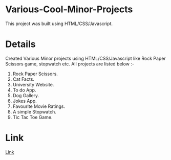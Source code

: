 # Various-Cool-Minor-Projects
This project was built using HTML/CSS/Javascript.

# Details
Created Various Minor projects using HTML/CSS/Javascript like Rock Paper Scissors game, stopwatch etc. All projects are listed below :-
1. Rock Paper Scissors.
2. Cat Facts.
3. University Website.
4. To do App.
5. Dog Gallery.
6. Jokes App.
7. Favourite Movie Ratings.
7. A simple Stopwatch.
8. Tic Tac Toe Game.

# Link
<a href="https://yash5chandrakar.github.io/Various-Cool-Minor-Projects/">Link</a>
